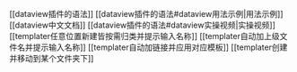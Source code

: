 [[dataview插件的语法]]
[[dataview插件的语法#dataview用法示例|用法示例]]
[[dataview中文文档]]
[[dataview插件的语法#dataview实操视频|实操视频]]
[[templater任意位置新建皆按需归类并提示输入名称]]
[[templater自动加上级文件名并提示输入名称]]
[[templater自动加链接并应用对应模板]]
[[templater创建并移动到某个文件夹下]]